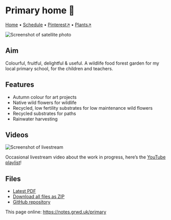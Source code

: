 # Primary home 🏡

[Home](https://notes.grwd.uk/primary) • [Schedule](https://notes.grwd.uk/template-schedule) • [Pinterest↗](https://pinterest.co.uk/NatureWorksGarden/primary) • [Plants↗](https://bit.ly/primary-plants)

![Screenshot of satellite photo](https://res.cloudinary.com/growdigital/image/upload/w_320/v1639577757/primary/satellite.jpg)

## Aim

Colourful, fruitful, delightful & useful. A wildlife food forest garden for my local primary school, for the children and teachers. 

## Features

* Autumn colour for art projects
* Native wild flowers for wildlife
* Recycled, low fertility substrates for low maintenance wild flowers
* Recycled substrates for paths
* Rainwater harvesting

## Videos

![![Screenshot of livestream](https://res.cloudinary.com/growdigital/image/upload/w_320/v1644758216/primary/triangle-mid.jpg)](https://bit.ly/primary-playlist)

Occasional livestream video about the work in progress, here’s the [YouTube playlist](https://bit.ly/primary-playlist)!

## Files

* [Latest PDF](https://github.com/growdigital/primary/blob/main/primary.pdf)
* [Download all files as ZIP](https://github.com/growdigital/primary/archive/refs/heads/main.zip)
* [GitHub repository](https://github.com/growdigital/primary)

This page online: <https://notes.grwd.uk/primary>
